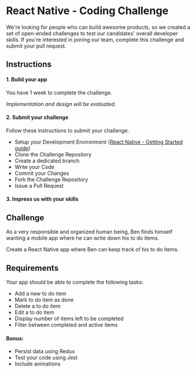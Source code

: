 # React Native - Coding Challenge

We're looking for people who can build awesome products, so we created a set of open-ended challenges to test our candidates' overall developer skills.
If you're interested in joining our team, complete this challenge and submit your pull request.

## Instructions
#### 1. Build your app
You have 1 week to complete the challenge.

*Implementation and design will be evaluated.*
#### 2. Submit your challenge
Follow these instructions to submit your challenge.
* Setup your Development Environment ([React Native - Getting Started guide](https://facebook.github.io/react-native/docs/getting-started.html))
* Clone the Challenge Repository
* Create a dedicated branch
* Write your Code
* Commit your Changes
* Fork the Challenge Repository
* Issue a Pull Request

#### 3. Impress us with your skills

## Challenge
As a very responsible and organized human being, Ben finds himself wanting a 
mobile app where he can write down his to do items.

Create a React Native app where Ben can keep track of his to do items.

## Requirements
Your app should be able to complete the following tasks:
* Add a new to do item
* Mark to do item as done
* Delete a to do item
* Edit a to do item
* Display number of items left to be completed
* Filter between completed and active items

#### Bonus:
* Persist data using Redux
* Test your code using Jest
* Include animations

